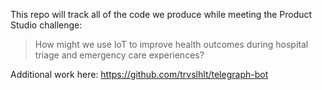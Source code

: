 This repo will track all of the code we produce while meeting the Product Studio challenge:

> How might we use IoT to improve health outcomes during hospital triage and emergency care experiences?

Additional work here: https://github.com/trvslhlt/telegraph-bot
